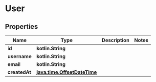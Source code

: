 
# User

## Properties
| Name | Type | Description | Notes |
| ------------ | ------------- | ------------- | ------------- |
| **id** | **kotlin.String** |  |  |
| **username** | **kotlin.String** |  |  |
| **email** | **kotlin.String** |  |  |
| **createdAt** | [**java.time.OffsetDateTime**](java.time.OffsetDateTime.md) |  |  |



